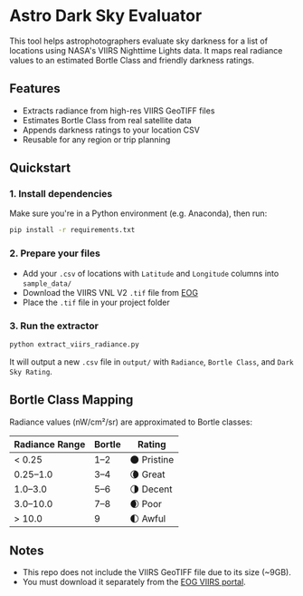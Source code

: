 # Astro Dark Sky Evaluator

This tool helps astrophotographers evaluate sky darkness for a list of locations using NASA's VIIRS Nighttime Lights data. It maps real radiance values to an estimated Bortle Class and friendly darkness ratings.

## Features

- Extracts radiance from high-res VIIRS GeoTIFF files
- Estimates Bortle Class from real satellite data
- Appends darkness ratings to your location CSV
- Reusable for any region or trip planning

## Quickstart

### 1. Install dependencies

Make sure you're in a Python environment (e.g. Anaconda), then run:

```bash
pip install -r requirements.txt
```

### 2. Prepare your files

- Add your `.csv` of locations with `Latitude` and `Longitude` columns into `sample_data/`
- Download the VIIRS VNL V2 `.tif` file from [EOG](https://eogdata.mines.edu/products/vnl/)
- Place the `.tif` file in your project folder

### 3. Run the extractor

```bash
python extract_viirs_radiance.py
```

It will output a new `.csv` file in `output/` with `Radiance`, `Bortle Class`, and `Dark Sky Rating`.

## Bortle Class Mapping

Radiance values (nW/cm²/sr) are approximated to Bortle classes:

| Radiance Range | Bortle | Rating     |
|----------------|--------|------------|
| < 0.25         | 1–2    | 🌑 Pristine |
| 0.25–1.0       | 3–4    | 🌘 Great    |
| 1.0–3.0        | 5–6    | 🌗 Decent   |
| 3.0–10.0       | 7–8    | 🌒 Poor     |
| > 10.0         | 9      | 🌓 Awful    |

## Notes

- This repo does not include the VIIRS GeoTIFF file due to its size (~9GB).
- You must download it separately from the [EOG VIIRS portal](https://eogdata.mines.edu/products/vnl/).
